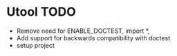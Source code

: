 # Utool TODO

* Remove need for ENABLE_DOCTEST, import *,
* Add support for backwards compatibility with doctest
* setup project
